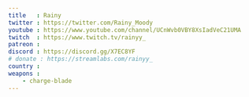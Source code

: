 ```yaml
---
title   : Rainy
twitter : https://twitter.com/Rainy_Moody
youtube : https://www.youtube.com/channel/UCnWvb0VBY8XsIadVeC21UMA
twitch  : https://www.twitch.tv/rainyy_
patreon :
discord : https://discord.gg/X7EC8YF
# donate : https://streamlabs.com/rainyy_
country :
weapons :
    - charge-blade
---
```

